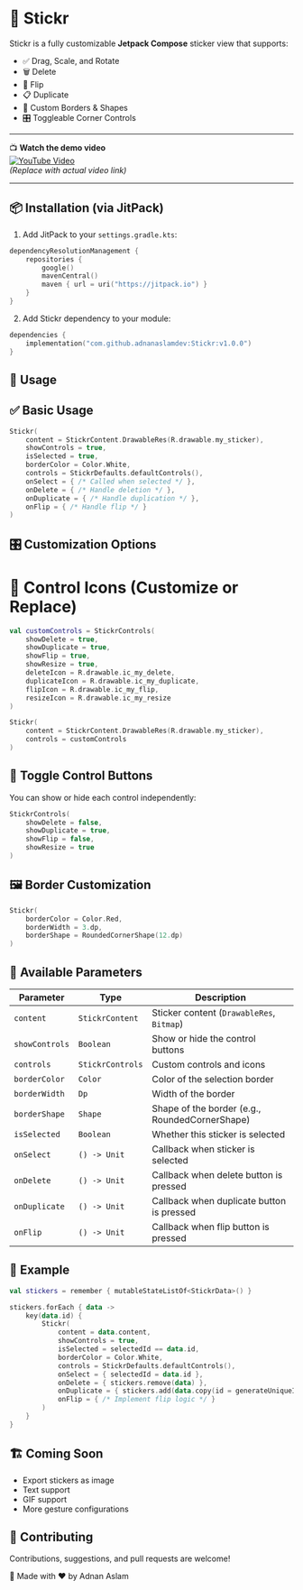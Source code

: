 # 🧷 Stickr

Stickr is a fully customizable **Jetpack Compose** sticker view that supports:

- ✅ Drag, Scale, and Rotate
- 🗑️ Delete
- 🔁 Flip
- 📋 Duplicate
- 🎨 Custom Borders & Shapes
- 🎛️ Toggleable Corner Controls

---

📺 **Watch the demo video**  
[![YouTube Video](https://img.shields.io/badge/Watch%20Demo%20on-YouTube-red?logo=youtube)](https://youtube.com/shorts/1Gv4oCezLd8)  
*(Replace with actual video link)*

---

## 📦 Installation (via JitPack)

1. Add JitPack to your `settings.gradle.kts`:

```kotlin
dependencyResolutionManagement {
    repositories {
        google()
        mavenCentral()
        maven { url = uri("https://jitpack.io") }
    }
}
```

2. Add Stickr dependency to your module:

```kotlin
dependencies {
    implementation("com.github.adnanaslamdev:Stickr:v1.0.0")
}
```

## 🚀 Usage

## ✅ Basic Usage

```kotlin
Stickr(
    content = StickrContent.DrawableRes(R.drawable.my_sticker),
    showControls = true,
    isSelected = true,
    borderColor = Color.White,
    controls = StickrDefaults.defaultControls(),
    onSelect = { /* Called when selected */ },
    onDelete = { /* Handle deletion */ },
    onDuplicate = { /* Handle duplication */ },
    onFlip = { /* Handle flip */ }
)
```

## 🎛️ Customization Options
# 🎨 Control Icons (Customize or Replace)

```kotlin
val customControls = StickrControls(
    showDelete = true,
    showDuplicate = true,
    showFlip = true,
    showResize = true,
    deleteIcon = R.drawable.ic_my_delete,
    duplicateIcon = R.drawable.ic_my_duplicate,
    flipIcon = R.drawable.ic_my_flip,
    resizeIcon = R.drawable.ic_my_resize
)

Stickr(
    content = StickrContent.DrawableRes(R.drawable.my_sticker),
    controls = customControls
)
```

## 🧩 Toggle Control Buttons

You can show or hide each control independently:

```kotlin
StickrControls(
    showDelete = false,
    showDuplicate = true,
    showFlip = false,
    showResize = true
)
```

## 🖼️ Border Customization

```kotlin
Stickr(
    borderColor = Color.Red,
    borderWidth = 3.dp,
    borderShape = RoundedCornerShape(12.dp)
)
```

## 🔐 Available Parameters

| Parameter      | Type             | Description                                    |
| -------------- | ---------------- | ---------------------------------------------- |
| `content`      | `StickrContent`  | Sticker content (`DrawableRes`, `Bitmap`)      |
| `showControls` | `Boolean`        | Show or hide the control buttons               |
| `controls`     | `StickrControls` | Custom controls and icons                      |
| `borderColor`  | `Color`          | Color of the selection border                  |
| `borderWidth`  | `Dp`             | Width of the border                            |
| `borderShape`  | `Shape`          | Shape of the border (e.g., RoundedCornerShape) |
| `isSelected`   | `Boolean`        | Whether this sticker is selected               |
| `onSelect`     | `() -> Unit`     | Callback when sticker is selected              |
| `onDelete`     | `() -> Unit`     | Callback when delete button is pressed         |
| `onDuplicate`  | `() -> Unit`     | Callback when duplicate button is pressed      |
| `onFlip`       | `() -> Unit`     | Callback when flip button is pressed           |


## 🧪 Example

```kotlin
val stickers = remember { mutableStateListOf<StickrData>() }

stickers.forEach { data ->
    key(data.id) {
        Stickr(
            content = data.content,
            showControls = true,
            isSelected = selectedId == data.id,
            borderColor = Color.White,
            controls = StickrDefaults.defaultControls(),
            onSelect = { selectedId = data.id },
            onDelete = { stickers.remove(data) },
            onDuplicate = { stickers.add(data.copy(id = generateUniqueId())) },
            onFlip = { /* Implement flip logic */ }
        )
    }
}
```

## 🏗️ Coming Soon

<ul>
<li>Export stickers as image</li>
<li>Text support</li>
<li>GIF support</li>
<li>More gesture configurations</li>
</ul>

## 🤝 Contributing

Contributions, suggestions, and pull requests are welcome!


🙌 Made with ❤️ by Adnan Aslam
